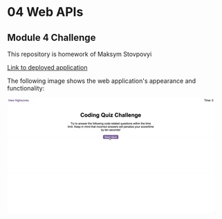 # 04 Web APIs

## Module 4 Challenge

This repository is homework of Maksym Stovpovyi

[Link to deployed application](https://maksymstovpovyi.github.io/04-code-quiz/)

The following image shows the web application's appearance and functionality:

![demo](./assets/img/04-web-apis-homework-demo.gif)